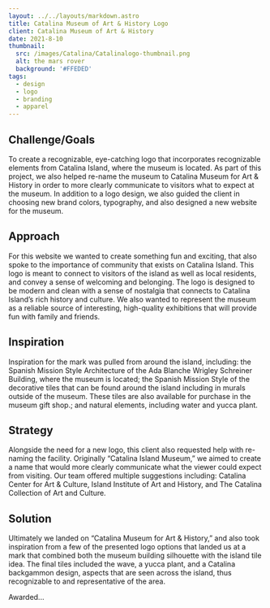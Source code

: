 ```yaml
---
layout: ../../layouts/markdown.astro
title: Catalina Museum of Art & History Logo
client: Catalina Museum of Art & History
date: 2021-8-10
thumbnail: 
  src: /images/Catalina/Catalinalogo-thumbnail.png
  alt: the mars rover
  background: '#FFEDED'
tags:
  - design
  - logo
  - branding
  - apparel
---
```


## Challenge/Goals

To create a recognizable, eye-catching logo that incorporates recognizable elements from Catalina Island, where the museum is located. As part of this project, we also helped re-name the museum to Catalina Museum for Art & History in order to more clearly communicate to visitors what to expect at the museum. In addition to a logo design, we also guided the client in choosing new brand colors, typography, and also designed a new website for the museum. 

## Approach

For this website we wanted to create something fun and exciting, that also spoke to the importance of community that exists on Catalina Island. This logo is meant to connect to visitors of the island as well as local residents, and convey a sense of welcoming and belonging. The logo is designed to be modern and clean with a sense of nostalgia that connects to Catalina Island’s rich history and culture. We also wanted to represent the museum as a reliable source of interesting, high-quality exhibitions that will provide fun with family and friends.

## Inspiration 

Inspiration for the mark was pulled from around the island, including: the Spanish Mission Style Architecture of the Ada Blanche Wrigley Schreiner Building, where the museum is located; the Spanish Mission Style of the decorative tiles that can be found around the island including  in murals outside of the museum. These tiles are also available for purchase in the museum gift shop.; and natural elements, including water and yucca plant.

## Strategy 

Alongside the need for a new logo, this client also requested help with re-naming the facility. Originally “Catalina Island Museum,” we aimed to create a name that would more clearly communicate what the viewer could expect from visiting. Our team offered multiple suggestions including: Catalina Center for Art & Culture, Island Institute of Art and History, and The Catalina Collection of Art and Culture.

## Solution

Ultimately we landed on “Catalina Museum for Art & History,” and also took inspiration from a few of the presented logo options that landed us at a mark that combined both the museum building silhouette with the island tile idea. The final tiles included the wave, a yucca plant, and a Catalina backgammon design, aspects that are seen across the island, thus recognizable to and representative of the area. 

Awarded...
